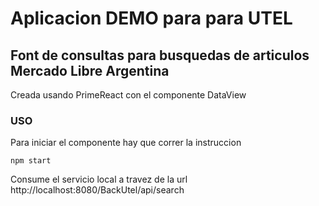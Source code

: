 # Aplicacion DEMO para para UTEL

## Font de consultas para busquedas de articulos Mercado Libre Argentina


<p>
Creada usando PrimeReact con el componente DataView

### USO
<p>
Para iniciar el componente hay que correr la instruccion 

``` batch
npm start
```

Consume el servicio local a travez de la url http://localhost:8080/BackUtel/api/search 
